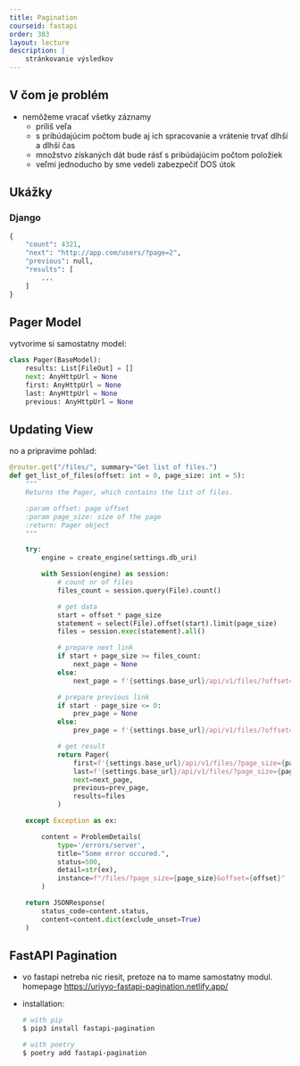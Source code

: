 ```yaml
---
title: Pagination
courseid: fastapi
order: 303
layout: lecture
description: |
    stránkovanie výsledkov
---
```


## V čom je problém

* nemôžeme vracať všetky záznamy
  * príliš veľa
  * s pribúdajúcim počtom bude aj ich spracovanie a vrátenie trvať dlhší a dlhší čas
  * množstvo získaných dát bude rásť s pribúdajúcim počtom položiek
  * veľmi jednoducho by sme vedeli zabezpečiť DOS útok


## Ukážky

### Django

```python
{
    "count": 4321,
    "next": "http://app.com/users/?page=2",
    "previous": null,
    "results": [
        ...
    ]
}
```

## Pager Model

vytvorime si samostatny model:

```python
class Pager(BaseModel):
    results: List[FileOut] = []
    next: AnyHttpUrl = None
    first: AnyHttpUrl = None
    last: AnyHttpUrl = None
    previous: AnyHttpUrl = None
```


## Updating View

no a pripravime pohlad:

```python
@router.get("/files/", summary="Get list of files.")
def get_list_of_files(offset: int = 0, page_size: int = 5):
    """
    Returns the Pager, which contains the list of files.

    :param offset: page offset
    :param page_size: size of the page
    :return: Pager object
    """

    try:
        engine = create_engine(settings.db_uri)

        with Session(engine) as session:
            # count nr of files
            files_count = session.query(File).count()

            # get data
            start = offset * page_size
            statement = select(File).offset(start).limit(page_size)
            files = session.exec(statement).all()

            # prepare next link
            if start + page_size >= files_count:
                next_page = None
            else:
                next_page = f'{settings.base_url}/api/v1/files/?offset={offset + 1}&page_size={page_size}'

            # prepare previous link
            if start - page_size <= 0:
                prev_page = None
            else:
                prev_page = f'{settings.base_url}/api/v1/files/?offset={offset - 1}&page_size={page_size}'

            # get result
            return Pager(
                first=f'{settings.base_url}/api/v1/files/?page_size={page_size}',
                last=f'{settings.base_url}/api/v1/files/?page_size={page_size}&offset={(files_count // page_size) - 1}',
                next=next_page,
                previous=prev_page,
                results=files
            )

    except Exception as ex:

        content = ProblemDetails(
            type='/errors/server',
            title="Some error occured.",
            status=500,
            detail=str(ex),
            instance=f"/files/?page_size={page_size}&offset={offset}"
        )

    return JSONResponse(
        status_code=content.status,
        content=content.dict(exclude_unset=True)
    )
```



## FastAPI Pagination

* vo fastapi netreba nic riesit, pretoze na to mame samostatny modul. homepage https://uriyyo-fastapi-pagination.netlify.app/

* installation:
	```bash
    # with pip
    $ pip3 install fastapi-pagination

    # with poetry
    $ poetry add fastapi-pagination
	```
